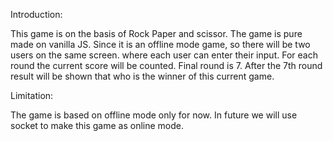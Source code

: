 Introduction:

This game is on the basis of Rock Paper and scissor. The game is pure made on vanilla JS. Since it is an offline mode game, so there will be two users on the same screen. where each user can enter their input. For each round the current score will be counted. Final round is 7. After the 7th round result will be shown that who is the winner of this current game.

Limitation:

The game is based on offline mode only for now. In future we will use socket to make this game as online mode. 

